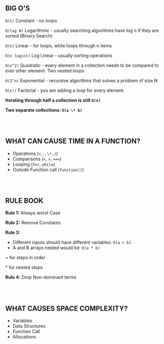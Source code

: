 ## BIG O'S

`O(1)` Constant - no loops

`O(log N)` Logarithmic - usually searching algorithms have log n if they are sorted (Binary Search)

`O(n)` Linear - for loops, while loops through n items

`O(n log(n))` Log Linear - usually sorting operations

`O(n^2)` Quadratic - every element in a collection needs to be compared to ever other element. Two nested loops

`O(2^n)` Exponential - recursive algorithms that solves a problem of size N

`O(n!)` Factorial - you are adding a loop for every element

**Iterating through half a collection is still `O(n)`**

**Two separate collections: `O(a \* b)`**

<br/>

<br/>

## WHAT CAN CAUSE TIME IN A FUNCTION?

- Operations (`+`,`-`, `\*`, `/`)
- Comparisons (`<`, `>`, `===`)
- Looping (`for`, `while`)
- Outside Function call (`function()`)

<br/><br/>

## RULE BOOK

**Rule 1:** Always worst Case

**Rule 2:** Remove Constants

**Rule 3:**

- Different inputs should have different variables: `O(a + b)`.
- A and B arrays nested would be: `O(a * b)`

\+ for steps in order

\* for nested steps

**Rule 4:** Drop Non-dominant terms

<br/><br/>

## WHAT CAUSES SPACE COMPLEXITY?

- Variables
- Data Structures
- Function Call
- Allocations

